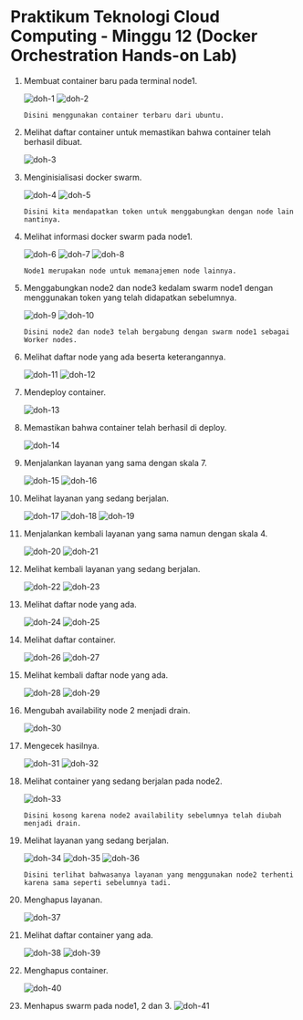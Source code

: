 # Praktikum Teknologi Cloud Computing - Minggu 12 (Docker Orchestration Hands-on Lab)

1. Membuat container baru pada terminal node1.

    ![doh-1](doh-1.png)
    ![doh-2](doh-2.png)
    ```
    Disini menggunakan container terbaru dari ubuntu.
    ```

2. Melihat daftar container untuk memastikan bahwa container telah berhasil dibuat.

    ![doh-3](doh-3.png)

3. Menginisialisasi docker swarm.

    ![doh-4](doh-4.png)
    ![doh-5](doh-5.png)
    ```
    Disini kita mendapatkan token untuk menggabungkan dengan node lain nantinya.
    ```

4. Melihat informasi docker swarm pada node1.

    ![doh-6](doh-6.png)
    ![doh-7](doh-7.png)
    ![doh-8](doh-8.png)
    ```
    Node1 merupakan node untuk memanajemen node lainnya.
    ```

5. Menggabungkan node2 dan node3 kedalam swarm node1 dengan menggunakan token yang telah didapatkan sebelumnya.

    ![doh-9](doh-9.png)
    ![doh-10](doh-10.png)
    ```
    Disini node2 dan node3 telah bergabung dengan swarm node1 sebagai Worker nodes.
    ```

6. Melihat daftar node yang ada beserta keterangannya.

    ![doh-11](doh-11.png)
    ![doh-12](doh-12.png)

7. Mendeploy container.

    ![doh-13](doh-13.png)

8. Memastikan bahwa container telah berhasil di deploy.

    ![doh-14](doh-14.png)

9. Menjalankan layanan yang sama dengan skala 7.

    ![doh-15](doh-15.png)
    ![doh-16](doh-16.png)

10. Melihat layanan yang sedang berjalan.

    ![doh-17](doh-17.png)
    ![doh-18](doh-18.png)
    ![doh-19](doh-19.png)

11. Menjalankan kembali layanan yang sama namun dengan skala 4.

    ![doh-20](doh-20.png)
    ![doh-21](doh-21.png)

12. Melihat kembali layanan yang sedang berjalan.

    ![doh-22](doh-22.png)
    ![doh-23](doh-23.png)

13. Melihat daftar node yang ada.

    ![doh-24](doh-24.png)
    ![doh-25](doh-25.png)

14. Melihat daftar container.

    ![doh-26](doh-26.png)
    ![doh-27](doh-27.png)

15. Melihat kembali daftar node yang ada.

    ![doh-28](doh-28.png)
    ![doh-29](doh-29.png)

16. Mengubah availability node 2 menjadi drain.

    ![doh-30](doh-30.png)

17. Mengecek hasilnya.

    ![doh-31](doh-31.png)
    ![doh-32](doh-32.png)

18. Melihat container yang sedang berjalan pada node2.

    ![doh-33](doh-33.png)
    ```
    Disini kosong karena node2 availability sebelumnya telah diubah menjadi drain.
    ```

19. Melihat layanan yang sedang berjalan.

    ![doh-34](doh-34.png)
    ![doh-35](doh-35.png)
    ![doh-36](doh-36.png)
    ```
    Disini terlihat bahwasanya layanan yang menggunakan node2 terhenti karena sama seperti sebelumnya tadi.
    ```

20. Menghapus layanan.

    ![doh-37](doh-37.png)

21. Melihat daftar container yang ada.

    ![doh-38](doh-38.png)
    ![doh-39](doh-39.png)

22. Menghapus container.

    ![doh-40](doh-40.png)

23. Menhapus swarm pada node1, 2 dan 3.
    ![doh-41](doh-41.png)
